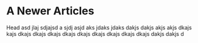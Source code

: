 # A Newer Articles

Head asd jlaj sdjajsd a sjdj asjd aks jdaks jdaks dakjs dakjs akjs akjs dkajs kajs dkajs dkajs dkajs dkajs dkajs dkajs dkajs dkajs dkajs dakjs dakjs d

